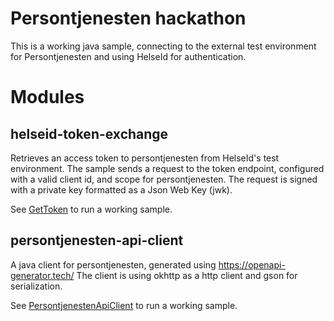 # Persontjenesten hackathon

This is a working java sample, connecting to the external test environment for Persontjenesten and using HelseId
for authentication.

# Modules

## helseid-token-exchange

Retrieves an access token to persontjenesten from HelseId's test environment. The sample sends a request to
the token endpoint, configured with a valid client id, and scope for persontjenesten. The request is signed
with a private key formatted as a Json Web Key (jwk).

See [GetToken](helseid-token-exchange/src/main/java/GetToken.java) to run a working sample.

## persontjenesten-api-client

A java client for persontjenesten, generated using https://openapi-generator.tech/
The client is using okhttp as a http client and gson for serialization.

See [PersontjenestenApiClient](src/main/java/PersontjenestenApiClient.java) to run a working sample.